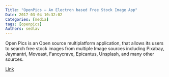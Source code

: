 ```yaml
---
Title: "OpenPics – An Electron based Free Stock Image App"
Date: 2017-03-04 10:32:02
Categories: [media]
tags: [openpics]
Authors: sedlav
---
```


Open Pics is an Open source multiplatform application, that allows its users to search free stock images from multiple Image sources including Pixabay, Jaymantri, Moveast, Fancycrave, Epicantus, Unsplash, and many other sources.

[Link](https://www.fossmint.com/openpics-free-image-search-tool-for-linux/)
